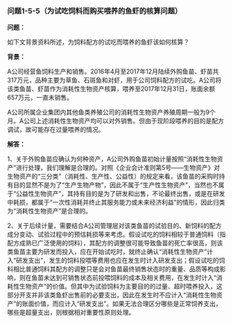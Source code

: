 ### 问题1-5-5（为试吃饲料而购买喂养的鱼虾的核算问题）

**问题：**

如下文背景资料所述，为饲料配方的试吃而喂养的鱼虾该如何核算？

**背景：**

A公司经营鱼饲料生产和销售。2016年4月至2017年12月陆续外购鱼苗、虾苗共317万元，品种主要为草鱼、石斑鱼和对虾，用于公司饲料配方的试吃。A公司将该类鱼苗、虾苗作为消耗性生物资产核算，喂养至2017年12月31日，账面余额657万元，一直未销售。

A公司所属企业集团内其他鱼类养殖公司的消耗性生物资产养殖周期一般为9个月。A公司上述消耗性生物资产均可以对外销售。但由于现阶段喂养的目的是配方调试，故可能存在过量喂养的情况。

**解答：**

1、关于外购鱼苗应确认为何种资产，A公司外购鱼苗初始计量按照“消耗性生物资产”进行处理，我们理解是合理的。对照《企业会计准则第5号——生物资产》对生物资产的“三分类”（消耗性、生产性、公益性）的规定来看，该鱼苗的采购时持有目的显然不是为了“生产生物产物”，因此不属于“生产性生物资产”，当然也不属于“公益性生物资产”，其持有目的是为了研发和出售，不论最终出售，或是在研发中耗损，都属于“一次性消耗并终止其服务能力或未来经济利益”的情形，因此归类为“消耗性生物资产”是合理的。

2、关于后续计量，需要结合A公司管理层对该类鱼苗的试验目的、新饲料的配方成分变动、试验过程中的预估耗损等来考虑。假设试吃的饲料相较于普通饲料（指配方成熟已广泛使用的饲料），其配方的调整很可能导致鱼苗的死亡率很高，则该类鱼苗主要为研发而投入，应在开始试吃时，就终止确认“消耗性生物资产”计入“研发支出”，发生的饲料投喂等费用也应在发生时计入研发支出；假设试吃的饲料相比普通饲料其配方的调整只是会对鱼苗最终销售状态时的重量、品质等构成影响，则在鱼苗未达到可销售状态前投喂饲料的成本及相关费用，在发生时计入“消耗性生物资产”的价值。但其中为试验饲料为主要目的的过量、超时喂养投入，这部分开支并非该类鱼虾出售前的必要支出，因此在发生时不应计入“消耗性生物资产”的账面价值，而应计入“研发支出”。如果无法合理区分哪些是正常饲养支出，哪些是超量支出，则根据相对重要性原则处理。